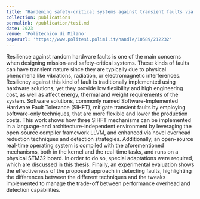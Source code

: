 ```yaml
---
title: "Hardening safety-critical systems against transient faults via SIHFT compiler transformations"
collection: publications
permalink: /publication/tesi.md
date: 2023
venue: 'Politecnico di Milano'
paperurl: 'https://www.politesi.polimi.it/handle/10589/212232'
---
```


Resilience against random hardware faults is one of the main concerns when designing mission-and safety-critical systems. These kinds of faults can have transient nature since they are typically due to physical phenomena like vibrations, radiation, or electromagnetic interferences. Resiliency against this kind of fault is traditionally implemented using hardware solutions, yet they provide low flexibility and high engineering cost, as well as affect energy, thermal and weight requirements of the system. Software solutions, commonly named Software-Implemented Hardware Fault Tolerance (SIHFT), mitigate transient faults by employing software-only techniques, that are more flexible and lower the production costs. This work shows how three SIHFT mechanisms can be implemented in a language-and architecture-independent environment by leveraging the open-source compiler framework LLVM, and enhanced via novel overhead reduction techniques and detection strategies. Additionally, an open-source real-time operating system is compiled with the aforementioned mechanisms, both in the kernel and the real-time tasks, and runs on a physical STM32 board. In order to do so, special adaptations were required, which are discussed in this thesis. Finally, an experimental evaluation shows the effectiveness of the proposed approach in detecting faults, highlighting the differences between the different techniques and the tweaks implemented to manage the trade-off between performance overhead and detection capabilities.